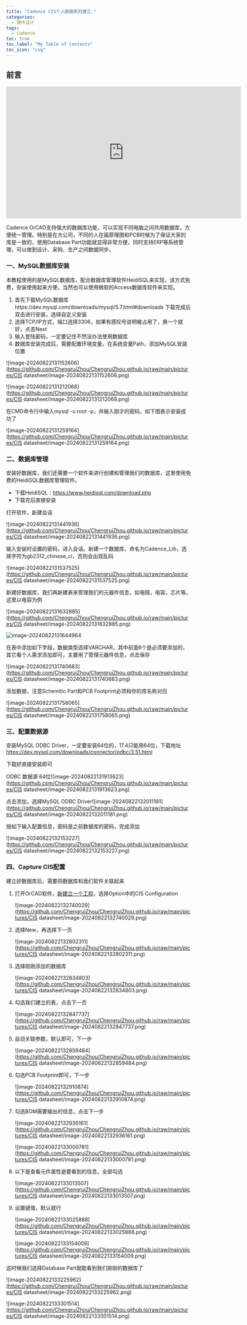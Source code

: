 ```yaml
---
title: "Cadence CIS个人数据库的建立."
categories: 
  - 硬件设计
tags:
  - Cadence
toc: true
toc_label: "My Table of Contents"
toc_icon: "cog"
---
```


## 前言

<iframe width="640" height="360" src="https://www.youtube-nocookie.com/embed/-PVofD2A9t8?controls=0" frameborder="0" allowfullscreen></iframe>

<!-- <iframe src="//player.bilibili.com/player.html?isOutside=true&aid=113012266568403&bvid=BV16uWQewEt5&cid=500001659977459&p=1" scrolling="no" border="0" frameborder="no" framespacing="0" allowfullscreen="true"></iframe> -->

Cadence OrCAD支持强大的数据库功能，可以实现不同电脑之间共用数据库，方便统一管理。特别是在大公司，不同的人在画原理图和PCB时候为了保证大家的库是一致的，使用Database Part功能就显得非常方便，同时支持ERP等系统管理，可以做到设计、采购、生产之间数据同步。

### 一、MySQL数据库安装

本教程使用的是MySQL数据库，配合数据库管理软件HeidiSQL来实现，该方式免费，安装使用起来方便，当然也可以使用微软的Access数据库软件来实现。

1. 首先下载MySQL数据库https://dev.mysql.com/downloads/mysql/5.7.html#downloads
   下载完成后双击进行安装，选择自定义安装
2. 选择TCP/IP方式，端口选择3306，如果有感叹号说明被占用了，换一个就好，点击Next
3. 输入登陆密码，一定要记住不然没办法使用数据库
4. 数据库安装完成后，需要配置环境变量，在系统变量Path，添加MySQL安装位置

![image-20240822131152606](https://github.com/ChengruiZhou/ChengruiZhou.github.io/raw/main/pictures/CIS datasheet/image-20240822131152606.png)

![image-20240822131212068](https://github.com/ChengruiZhou/ChengruiZhou.github.io/raw/main/pictures/CIS datasheet/image-20240822131212068.png)

在CMD命令行中输入mysql -u root -p，并输入刚才的密码，如下图表示安装成功了

![image-20240822131259164](https://github.com/ChengruiZhou/ChengruiZhou.github.io/raw/main/pictures/CIS datasheet/image-20240822131259164.png)

### 二、数据库管理

安装好数据库，我们还需要一个软件来进行创建和管理我们的数据库，这里使用免费的HeidiSQL数据库管理软件。

- 下载HeidiSQL：https://www.heidisql.com/download.php
- 下载完后直接安装

打开软件，新建会话

![image-20240822131441936](https://github.com/ChengruiZhou/ChengruiZhou.github.io/raw/main/pictures/CIS datasheet/image-20240822131441936.png)

输入安装时设置的密码，进入会话。新建一个数据库，命名为Cadence_Lib，选择字符为gb2312_chinese_ci，否则会出现乱码

![image-20240822131537525](https://github.com/ChengruiZhou/ChengruiZhou.github.io/raw/main/pictures/CIS datasheet/image-20240822131537525.png)

新建好数据库，我们再新建表来管理我们的元器件信息，如电阻，电容，芯片等。这里以电容为例

![image-20240822131632885](https://github.com/ChengruiZhou/ChengruiZhou.github.io/raw/main/pictures/CIS datasheet/image-20240822131632885.png)

![image-20240822131644964](C:\Users\Mr.zhou\AppData\Roaming\Typora\typora-user-images\image-20240822131644964.png)

在表中添加如下字段，数据类型选择VARCHAR，其中前面6个是必须要添加的，其它看个人需求添加即可，主要用了管理元器件信息，点击保存

![image-20240822131740683](https://github.com/ChengruiZhou/ChengruiZhou.github.io/raw/main/pictures/CIS datasheet/image-20240822131740683.png)

添加数据，注意Schemitic Part和PCB Footprint必须和你的库名称对应

![image-20240822131758065](https://github.com/ChengruiZhou/ChengruiZhou.github.io/raw/main/pictures/CIS datasheet/image-20240822131758065.png)

### 三、配置数据源

安装MySQL ODBC Driver，一定要安装64位的，17.4只能用64位，下载地址
https://dev.mysql.com/downloads/connector/odbc/3.51.html

下载好直接安装即可

ODBC 数据源 64位![image-20240822131913623](https://github.com/ChengruiZhou/ChengruiZhou.github.io/raw/main/pictures/CIS datasheet/image-20240822131913623.png)

点击添加，选择MySQL ODBC Driver![image-20240822132011181](https://github.com/ChengruiZhou/ChengruiZhou.github.io/raw/main/pictures/CIS datasheet/image-20240822132011181.png)

按如下输入配置信息，密码是之前数据库的密码，完成添加

![image-20240822132153227](https://github.com/ChengruiZhou/ChengruiZhou.github.io/raw/main/pictures/CIS datasheet/image-20240822132153227.png)

### 四、Capture CIS配置

建立好数据库后，需要将数据库和我们软件关联起来

1. 打开OrCAD软件，<u>新建立一个工程</u>，选择Option中的CIS Configuration

   ![image-20240822132740029](https://github.com/ChengruiZhou/ChengruiZhou.github.io/raw/main/pictures/CIS datasheet/image-20240822132740029.png)

2. 选择New，再选择下一页

   ![image-20240822132802311](https://github.com/ChengruiZhou/ChengruiZhou.github.io/raw/main/pictures/CIS datasheet/image-20240822132802311.png)

3. 选择刚刚添加的数据库

   ![image-20240822132834803](https://github.com/ChengruiZhou/ChengruiZhou.github.io/raw/main/pictures/CIS datasheet/image-20240822132834803.png)

4. 勾选我们建立的表，点击下一页

   ![image-20240822132847737](https://github.com/ChengruiZhou/ChengruiZhou.github.io/raw/main/pictures/CIS datasheet/image-20240822132847737.png)

5. 自动关联参数，默认即可，下一步

   ![image-20240822132859484](https://github.com/ChengruiZhou/ChengruiZhou.github.io/raw/main/pictures/CIS datasheet/image-20240822132859484.png)

6. 勾选PCB Footprint即可，下一步

   ![image-20240822132910874](https://github.com/ChengruiZhou/ChengruiZhou.github.io/raw/main/pictures/CIS datasheet/image-20240822132910874.png)

7. 勾选BOM需要输出的信息，点击下一步

   ![image-20240822132936161](https://github.com/ChengruiZhou/ChengruiZhou.github.io/raw/main/pictures/CIS datasheet/image-20240822132936161.png)

   ![image-20240822133000781](https://github.com/ChengruiZhou/ChengruiZhou.github.io/raw/main/pictures/CIS datasheet/image-20240822133000781.png)

8. 以下是查看元件属性是要看到的信息，全部勾选

   ![image-20240822133013507](https://github.com/ChengruiZhou/ChengruiZhou.github.io/raw/main/pictures/CIS datasheet/image-20240822133013507.png)

9. 设置键值，默认就行

   ![image-20240822133025888](https://github.com/ChengruiZhou/ChengruiZhou.github.io/raw/main/pictures/CIS datasheet/image-20240822133025888.png)

   ![image-20240822133154009](https://github.com/ChengruiZhou/ChengruiZhou.github.io/raw/main/pictures/CIS datasheet/image-20240822133154009.png)

这时候我们选择Database Part就能看到我们刚刚的数据库了

![image-20240822133225962](https://github.com/ChengruiZhou/ChengruiZhou.github.io/raw/main/pictures/CIS datasheet/image-20240822133225962.png)

![image-20240822133301514](https://github.com/ChengruiZhou/ChengruiZhou.github.io/raw/main/pictures/CIS datasheet/image-20240822133301514.png)